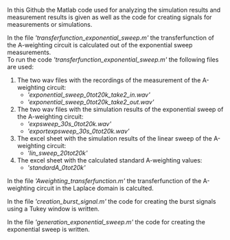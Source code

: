 In this Github the Matlab code used for analyzing the simulation results and measurement results is given as well as the code for creating signals for measurements or simulations.

In the file *'transferfunction_exponential_sweep.m'* the transferfunction of the A-weighting circuit is calculated out of the exponential sweep measurements.\
To run the code *'transferfunction_exponential_sweep.m'* the following files are used:
1. The two wav files with the recordings of the measurement of the A-weighting circuit:
   - *'exponential_sweep_0tot20k_take2_in.wav'* 
   - *'exponential_sweep_0tot20k_take2_out.wav'*
2. The two wav files with the simulation results of the exponential sweep of the A-weighting circuit:
   - *'expsweep_30s_0tot20k.wav'*
   - *'exportexpsweep_30s_0tot20k.wav'*
3. The excel sheet with the simulation results of the linear sweep of the A-weighting circuit:
   - *'lin_sweep_20tot20k'*
4. The excel sheet with the calculated standard A-weighting values:
   - *'standardA_0tot20k'*

In the file *'Aweighting_transferfunction.m'* the transferfunction of the A-weighting circuit in the Laplace domain is calculted.

In the file *'creation_burst_signal.m'* the code for creating the burst signals using a Tukey window is written.

In the file *'generation_exponential_sweep.m'* the code for creating the exponential sweep is written.

    
